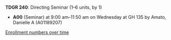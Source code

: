 **TDGR 240**: Directing Seminar (1–6 units, by 1)

- **A00** (Seminar) at 9:00 am–11:50 am on Wednesday at GH 135 by Amato, Danielle A (A01189207)

[Enrollment numbers over time](./TDGR240.tsv)
